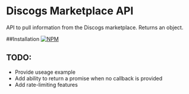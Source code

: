 # Discogs Marketplace API

API to pull information from the Discogs marketplace.  Returns an object.


##Installation
[![NPM](https://nodei.co/npm/discogs_marketplace_api.png)](https://nodei.co/npm/discogs_marketplace_api/)

## TODO:
* Provide useage example
* Add ability to return a promise when no callback is provided
* Add rate-limiting features
